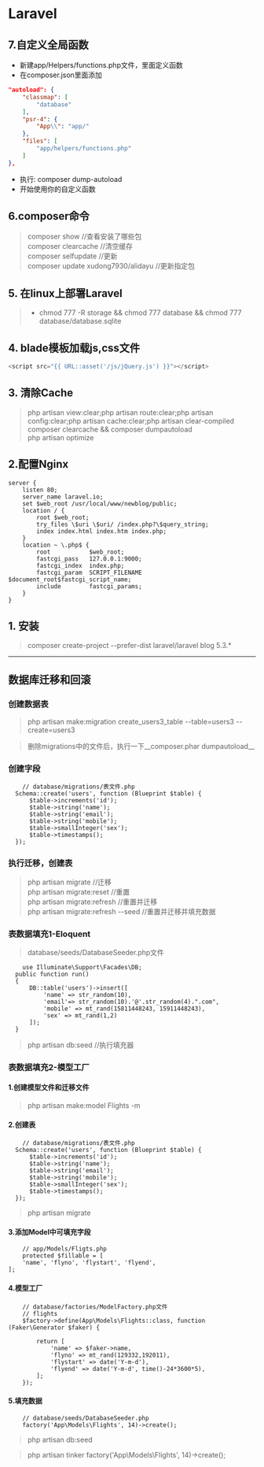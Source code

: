 Laravel
=======

## 7.自定义全局函数
- 新建app/Helpers/functions.php文件，里面定义函数
- 在composer.json里面添加
```json
"autoload": {
    "classmap": [
        "database"
    ],
    "psr-4": {
        "App\\": "app/"
    },
    "files": [
        "app/helpers/functions.php"
    ]
},
```
- 执行: composer dump-autoload
- 开始使用你的自定义函数


## 6.composer命令
> composer show //查看安装了哪些包   
> composer clearcache //清空缓存  
> composer selfupdate //更新  
> composer update xudong7930/alidayu //更新指定包  

## 5. 在linux上部署Laravel
> - chmod 777 -R storage && chmod 777 database && chmod 777 database/database.sqlite
>

## 4. blade模板加载js,css文件 ##
```javascript
<script src="{{ URL::asset('/js/jQuery.js') }}"></script>
```

## 3. 清除Cache
> php artisan view:clear;php artisan route:clear;php artisan config:clear;php artisan cache:clear;php artisan clear-compiled  
> composer clearcache && composer dumpautoload  
> php artisan optimize  


## 2.配置Nginx

	server {
	    listen 80;
	    server_name laravel.io;
	    set $web_root /usr/local/www/newblog/public;
	    location / {
	        root $web_root;
	        try_files \$uri \$uri/ /index.php?\$query_string;
	        index index.html index.htm index.php;
	    }
	    location ~ \.php$ {
	        root           $web_root;
	        fastcgi_pass   127.0.0.1:9000;
	        fastcgi_index  index.php;
	        fastcgi_param  SCRIPT_FILENAME  $document_root$fastcgi_script_name;
	        include        fastcgi_params;
	    }
	}


## 1. 安装
> composer create-project --prefer-dist laravel/laravel blog 5.3.*


****

## 数据库迁移和回滚

### 创建数据表
> php artisan make:migration create_users3_table --table=users3 --create=users3

> 删除migrations中的文件后，执行一下__composer.phar dumpautoload__

### 创建字段
		// database/migrations/表文件.php
	  Schema::create('users', function (Blueprint $table) {
	      $table->increments('id');
	      $table->string('name');
	      $table->string('email');
	      $table->string('mobile');
	      $table->smallInteger('sex');
	      $table->timestamps();
	  });

### 执行迁移，创建表
> php artisan migrate //迁移  
> php artisan migrate:reset  //重置  
> php artisan migrate:refresh //重置并迁移  
> php artisan migrate:refresh --seed //重置并迁移并填充数据  


### 表数据填充1-Eloquent ###
> database/seeds/DatabaseSeeder.php文件

		use Illuminate\Support\Facades\DB;
	  public function run()
	  {
	      DB::table('users')->insert([
	          'name' => str_random(10),
	          'email'=> str_random(10).'@'.str_random(4).".com",
	          'mobile' => mt_rand(15811448243, 15911448243),
	          'sex' => mt_rand(1,2)
	      ]);
	  }

> php artisan db:seed //执行填充器


### 表数据填充2-模型工厂 ###
#### 1.创建模型文件和迁移文件
> php artisan make:model Flights -m

#### 2.创建表

		// database/migrations/表文件.php
	  Schema::create('users', function (Blueprint $table) {
	      $table->increments('id');
	      $table->string('name');
	      $table->string('email');
	      $table->string('mobile');
	      $table->smallInteger('sex');
	      $table->timestamps();
	  });

> php artisan migrate

#### 3.添加Model中可填充字段

		// app/Models/Fligts.php
		protected $fillable = [
        'name', 'flyno', 'flystart', 'flyend',
    ];


#### 4.模型工厂

		// database/factories/ModelFactory.php文件
		// flights
		$factory->define(App\Models\Flights::class, function (Faker\Generator $faker) {

		    return [
		        'name' => $faker->name,
		        'flyno' => mt_rand(129332,192011),
		        'flystart' => date('Y-m-d'),
		        'flyend' => date('Y-m-d', time()-24*3600*5),
		    ];
		});

#### 5.填充数据

		// database/seeds/DatabaseSeeder.php
		factory('App\Models\Flights', 14)->create();

> php artisan db:seed

> php artisan tinker
> factory('App\Models\Flights', 14)->create();






